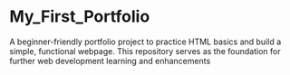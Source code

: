 # My_First_Portfolio
A beginner-friendly portfolio project to practice HTML basics and build a simple, functional webpage. This repository serves as the foundation for further web development learning and enhancements
